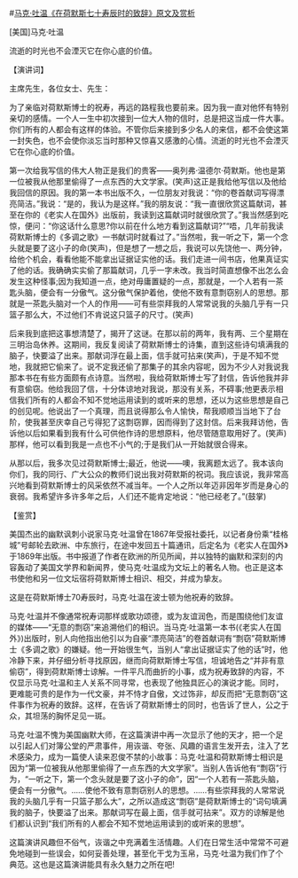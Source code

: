#[马克·吐温《在荷默斯七十寿辰时的致辞》原文及赏析](https://www.vrrw.net/wx/14676.html)

[美国]马克·吐温

流逝的时光也不会湮灭它在你心底的价值。

【演讲词】

主席先生，各位女士、先生：

为了亲临对荷默斯博士的祝寿，再远的路程我也要前来。因为我一直对他怀有特别亲切的感情。一个人一生中初次接到一位大人物的信时，总是把这当成一件大事。你们所有的人都会有这样的体验。不管你后来接到多少名人的来信，都不会使这第一封失色，也不会使你淡忘当时那种又惊喜又感激的心情。流逝的时光也不会湮灭它在你心底的价值。

第一次给我写信的伟大人物正是我们的贵客——奥列弗·温德尔·荷默斯。他也是第一位被我从他那里偷得了一点东西的大文学家。(笑声)这正是我给他写信以及他给我回信的原因。我的第一本书出版不久，一位朋友对我说：“你的卷首献词写得漂亮简洁。”我说：“是的，我认为是这样。”我的朋友说：“我一直很欣赏这篇献词，甚至在你的《老实人在国外》出版前，我读到这篇献词时就很欣赏了。”我当然感到吃惊，便问：“你这话什么意思?你以前在什么地方看到这篇献词?”“唔，几年前我读荷默斯博士的《多调之歌》一书献词时就看过了。”当然啦，我一听之下，第一个念头就是要了这小子的命(笑声)，但是想了一想之后，我说可以先饶他一、两分钟，给他个机会，看看他能不能拿出证据证实他的话。我们走进一间书店，他果真证实了他的话。我确确实实偷了那篇献词，几乎一字未改。我当时简直想像不出怎么会发生这种怪事;因为我知道一点，绝对毋庸置疑的一点，那就是，一个人若有一茶匙头脑，便会有一分傲气。这分傲气保护着他，使他不致有意剽窃别人的思想。那就是一茶匙头脑对一个人的作用——可有些崇拜我的人常常说我的头脑几乎有一只篮子那么大，不过他们不肯说这只篮子的尺寸。(笑声)

后来我到底把这事想清楚了，揭开了这谜。在那以前的两年，我有两、三个星期在三明治岛休养。这期间，我反复阅读了荷默斯博士的诗集，直到这些诗句填满我的脑子，快要溢了出来。那献词浮在最上面，信手就可拈来(笑声)，于是不知不觉地，我就把它偷来了。说不定我还偷了那集子的其余内容呢，因为不少人对我说我那本书在有些方面颇有点诗意。当然啦，我给荷默斯博士写了封信，告诉他我并非有意偷窃。他给我回了信，十分体谅地对我说，那没有关系，不碍事;他更表示相信我们所有的人都会不知不觉地运用读到的或听来的思想，还以为这些思想是自己的创见呢。他说出了一个真理，而且说得那么令人愉快，帮我顺顺当当地下了台阶，使我甚至庆幸自己亏得犯了这剽窃罪，因而得到了这封信。后来我拜访他，告诉他以后如果看到我有什么可供他作诗的思想原料，他尽管随意取用好了。(笑声)那样，他可以看到我是一点也不小气的;于是我们从一开始就很合得来。

从那以后，我多次见过荷默斯博士;最近，他说——噢，我离题太远了。我本该向你们，我的同行、广大公众的教师们说出我对荷默斯的祝词。我应该说，我非常高兴地看到荷默斯博士的风采依然不减当年。一个人之所以年迈非因年岁而是身心的衰弱。我希望许多许多年之后，人们还不能肯定地说：“他已经老了。”(鼓掌)



【鉴赏】

美国杰出的幽默讽刺小说家马克·吐温曾在1867年受报社委托，以记者身份乘“桂格城”号邮轮去欧洲、中东旅行，在途中发回五十篇通讯，后定名为《老实人在国外》于1869年出版。书中报道了作者在欧洲的所见所闻，并以独特的幽默和深刻的内容轰动了美国文学界和新闻界，使马克·吐温成为文坛上的著名人物。也正是这本书使他和另一位文坛宿将荷默斯博士相识、相交，并成为挚友。

这是在荷默斯博士70寿辰时，马克·吐温在波士顿为他祝寿的致辞。

马克·吐温并不像通常祝寿词那样或歌功颂德，或为友谊润色，而是围绕他们友谊的媒体——“无意的剽窃”来追溯他们的相识。当马克·吐温第一本书(《老实人在国外》)出版时，别人向他指出他引以为自豪“漂亮简洁”的卷首献词有“剽窃”荷默斯博士《多调之歌》的嫌疑。他一开始很生气，当别人“拿出证据证实了他的话”时，他冷静下来，并仔细分析寻找原因，继而向荷默斯博士写信，坦诚地告之“并非有意偷窃”，得到荷默斯博士谅解。一件平凡而曲折的小事，成为祝寿致辞的内容，不仅显示马克·吐温和主人关系不同寻常，也表现了他独具匠心的演说才能。同时，更难能可贵的是作为一代文豪，并不恃才自傲，文过饰非，却反而把“无意剽窃”这件事作为祝寿的致辞。这样，在告诉了荷默斯博士的同时，也告诉了世人，公之于众，其坦荡的胸怀足见一斑。

马克·吐温不愧为美国幽默大师，在这篇演讲中再一次显示了他的天才，把一个足以引起人们对簿公堂的严肃事件，用诙谐、夸张、风趣的语言生发开去，注入了艺术感染力，成为一篇使人读来忍俊不禁的小故事：马克·吐温和荷默斯博士相识是因为“第一位被我从他那里偷得了一点东西的大文学家”。当别人告诉他有“剽窃”行为，“一听之下，第一个念头就是要了这小子的命”，因“一个人若有一茶匙头脑，便会有一分傲气。……使他不致有意剽窃别人的思想。……有些崇拜我的人常常说我的头脑几乎有一只篮子那么大”，之所以造成这“剽窃”是荷默斯博士的“词句填满我的脑子，快要溢了出来。那献词写在最上面，信手就可拈来”。双方的谅解是他们都认识到“我们所有的人都会不知不觉地运用读到的或听来的思想”。

这篇演讲风趣但不俗气，诙谐之中充满着生活情趣。人们在日常生活中常常不可避免地碰到一些误会，如何妥善处理，甚至化干戈为玉帛，马克·吐温为我们作了个典范。这也是这篇演讲能具有永久魅力之所在吧!

